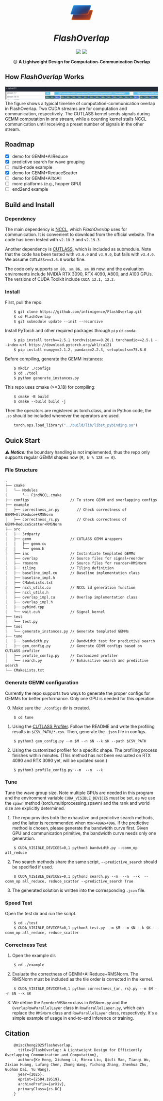 <div align="center">

<img src="./docs/_static/image/FlashOverlap_LOGO.png" width="75" height="50">

# ***FlashOverlap*** 

<a href="https://arxiv.org/abs/2504.19519">
    <img src="https://img.shields.io/badge/FlashOverlap-Tech Report-red"></a>
<a href="https://zhuanlan.zhihu.com/p/1897633068380054002?share_code=1nCLEM5AgyjRb&utm_psn=1900536763014963236&utm_source=wechat_timeline&utm_medium=social&s_r=0">
    <img src="https://img.shields.io/badge/FlashOverlap-ZHIHU-blue"></a>

😊 **A Lightweight Design for Computation-Communication Overlap**
</div>

## How *FlashOverlap* Works
![FlashOverlap](./docs/_static/image/typical_timeline.jpeg)
The figure shows a typical timeline of computation-communication overlap in FlashOverlap. Two CUDA streams are for computation and communication, respectively. The CUTLASS kernel sends signals during GEMM computation in one stream, while a counting kernel stalls NCCL communication until receiving a preset number of signals in the other stream.

## Roadmap
- [x] demo for GEMM+AllReduce
- [x] predictive search for wave grouping
- [ ] multi-node example
- [x] demo for GEMM+ReduceScatter
- [ ] demo for GEMM+AlltoAll
- [ ] more platforms (e.g., hopper GPU)
- [ ] end2end example

## Build and Install
### Dependency
The main dependency is [NCCL](https://developer.nvidia.com/nccl/nccl-download), which *FlashOverlap* uses for communication. It is convenient to download from the official website. The code has been tested with `v2.18.3` and `v2.19.3`. 

Another dependency is [CUTLASS](https://github.com/NVIDIA/cutlass.git), which is included as submodule. Note that the code has been tested with `v3.6.0` and `v3.9.0`, but fails with `v3.4.0`. We assume `CUTLASS>=v3.6.0` works fine.  

The code only supports `sm_80, sm_86, sm_89` now, and the evaluation enviroments include NVIDIA RTX 3090, RTX 4090, A800, and A100 GPUs. The versions of CUDA Toolkit include `CUDA 12.1, 12.2`.

### Install
First, pull the repo:

```shell
    $ git clone https://github.com/infinigence/FlashOverlap.git
    $ cd FlashOverlap
    $ git submodule update --init --recursive
```
Install PyTorch and other required packages through `pip` or `conda`:
```shell
    $ pip install torch==2.5.1 torchvision==0.20.1 torchaudio==2.5.1 --index-url https://download.pytorch.org/whl/cu121
    $ pip install numpy==2.1.2, pandas==2.2.3, setuptools==75.8.0
```

Before compiling, generate the GEMM instances:
```shell
    $ mkdir ./configs
    $ cd ./tool
    $ python generate_instances.py
```

This repo uses cmake (>=3.18) for compiling:

```shell
    $ cmake -B build
    $ cmake --build build -j
```
Then the operators are registered as torch.class, and in Python code, the `.so` should be included whenever the operators are used.
```python
    torch.ops.load_library("../build/lib/libst_pybinding.so")
```

## Quick Start
⚠️ ***Notice:*** the boundary handling is not implemented, thus the repo only supports regular GEMM shapes now (`M, N % 128 == 0`). 
### File Structure
```plaintext
.
├── cmake
│   └── Modules
│       └── FindNCCL.cmake
├── configs                   // To store GEMM and overlapping configs
├── example
│   ├── correctness_ar.py        // Check correctness of GEMM+AllReduce+RMSNorm
│   ├── correctness_rs.py        // Check correctness of GEMM+ReduceScatter+RMSNorm
├── src
│   ├── 3rdparty
│   ├── gemm                  // CUTLASS GEMM Wrappers
│   │   ├── gemm.cu
│   │   └── gemm.h
│   ├── inc                   // Instantiate templated GEMMs
│   ├── overlap               // Source files for signal+reorder
│   ├── rmsnorm               // Source files for reorder+RMSNorm
│   ├── tiling                // Tiling definition  
│   ├── baseline_impl.cu      // Baseline implementation class
│   ├── baseline_impl.h
│   ├── CMakeLists.txt
│   ├── nccl_utils.cu         // NCCL id generation function
│   ├── nccl_utils.h
│   ├── overlap_impl.cu       // Overlap implementation class
│   ├── overlap_impl.h
│   ├── pybind.cpp
│   └── wait.cuh              // Signal kernel
├── test
│   └── test.py
├── tool
│   └── generate_instances.py // Generate templated GEMMs
├── tune
│   ├── bandwidth.py          // Bandwidth test for predictive search
│   ├── gen_config.py         // Generate GEMM configs based on CUTLASS profiler
│   ├── profile_config.py     // Customized profiler
│   └── search.py             // Exhausitive search and predictive search
└── CMakeLists.txt
```

### Generate GEMM configuration
Currently the repo supports two ways to generate the proper configs for GEMMs for better performance. Only one GPU is needed for this operation. 

0. Make sure the `./configs` dir is created. 
```shell
    $ cd tune
```

1. Using the [CUTLASS Profiler](https://github.com/NVIDIA/cutlass/blob/main/media/docs/cpp/profiler.md). Follow the README and write the profiling results in `$CSV_PATH/*.csv`. Then, generate the `.json` file in configs. 
```shell
    $ python3 gen_config.py --m $M --n $N --k $K --path $CSV_PATH
```

2. Using the customized profiler for a specific shape. The profiling process finishes within minutes. (This method has not been evaluated on RTX 4090 and RTX 3090 yet, will be updated soon.)
```shell
    $ python3 profile_config.py --m  --n  --k 
```

### Tune
Tune the wave group size. Note multiple GPUs are needed in this program and the environment variable `CUDA_VISIBLE_DEVICES` must be set, as we use the `spawn` method (torch.multiprocessing.spawn) and the rank and world size are explicitly determined. 

1. The repo provides both the exhaustive and predictive search methods, and the latter is recommended when `MxN>4096x4096`. If the predictive method is chosen, please generate the bandwidth curve first. Given GPU and communication primitive, the bandwidth curve needs only one generation. 
```shell
    $ CUDA_VISIBLE_DEVICES=0,1 python3 bandwidth.py --comm_op all_reduce
```
2. Two search methods share the same script, `--predictive_search` should be specified if used.
```shell
    $ CUDA_VISIBLE_DEVICES=0,1 python3 search.py --m  --n  --k  --comm_op all_reduce, reduce_scatter --predictive_search True
```
3. The generated solution is written into the corresponding `.json` file. 

### Speed Test
Open the test dir and run the script.
```shell
    $ cd ./test
    $ CUDA_VISIBLE_DEVICES=0,1 python3 test.py --m $M --n $N --k $K --comm_op all_reduce, reduce_scatter
```

### Correctness Test
1. Open the example dir.
```
    $ cd ./example
```

2. Evaluate the correctness of GEMM+AllReduce+RMSNorm. The RMSNorm must be included as the tile order is corrected in the kernel. 
```shell
    $ CUDA_VISIBLE_DEVICES=0,1 python correctness_{ar, rs}.py --m $M --n $N --k $K
```
3. We define the `ReorderRMSNorm` class in `RMSNorm.py` and the `OverlapRowParallelLayer` class in `RowParallelLayer.py`, which can replace the `RMSNorm` class and `RowParallelLayer` class, respectively. It's a simple example of usage in end-to-end inference or training. 

## Citation
```
    @misc{hong2025flashoverlap,
      title={FlashOverlap: A Lightweight Design for Efficiently Overlapping Communication and Computation},
      author={Ke Hong, Xiuhong Li, Minxu Liu, Qiuli Mao, Tianqi Wu, Zixiao Huang, Lufang Chen, Zhong Wang, Yichong Zhang, Zhenhua Zhu, Guohao Dai, Yu Wang},
      year={2025},
      eprint={2504.19519},
      archivePrefix={arXiv},
      primaryClass={cs.DC}
    }
```
